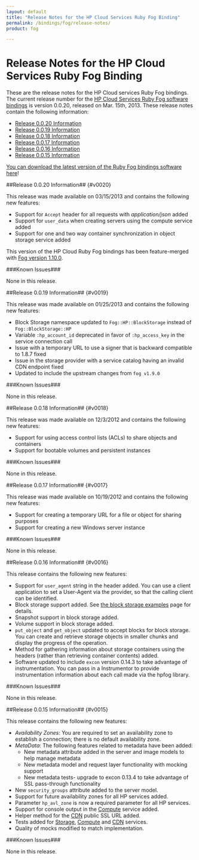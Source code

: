 ```yaml
---
layout: default
title: "Release Notes for the HP Cloud Services Ruby Fog Binding"
permalink: /bindings/fog/release-notes/
product: fog

---
```

# Release Notes for the HP Cloud Services Ruby Fog Binding

These are the release notes for the HP Cloud services Ruby Fog bindings.  The current release number for the [HP Cloud Services Ruby Fog software bindings](/bindings) is version 0.0.20, released on Mar. 15th, 2013.  These release notes contain the following information:

* [Release 0.0.20 Information](#v0020)
* [Release 0.0.19 Information](#v0019)
* [Release 0.0.18 Information](#v0018)
* [Release 0.0.17 Information](#v0017)
* [Release 0.0.16 Information](#v0016)
* [Release 0.0.15 Information](#v0015)

[You can download the latest version of the Ruby Fog bindings software here](/file/hpfog-0.0.20.gem)!

##Release 0.0.20 Information## {#v0020}

This release was made available on 03/15/2013 and contains the following new features:

* Support for `Accept` header for all requests with *application/json* added
* Support for `user_data` when creating servers using the compute service added
* Support for one and two way container synchronization in object storage service added

This version of the HP Cloud Ruby Fog bindings has been feature-merged with [Fog version 1.10.0](http://github.com/fog/fog).

###Known Issues###

None in this release.


##Release 0.0.19 Information## {#v0019}

This release was made available on 01/25/2013 and contains the following new features:

* Block Storage namespace updated to `Fog::HP::BlockStorage` instead of `Fog::BlockStorage::HP`
* Variable `:hp_account_id` deprecated in favor of `:hp_access_key` in the service connection call
* Issue with a temporary URL to use a signer that is backward compatible to 1.8.7 fixed
* Issue in the storage provider with a service catalog having an invalid CDN endpoint fixed
* Updated to include the upstream changes from `fog v1.9.0`

###Known Issues###

None in this release.


##Release 0.0.18 Information## {#v0018}

This release was made available on 12/3/2012 and contains the following new features:

* Support for using access control lists (ACLs) to share objects and containers
* Support for bootable volumes and persistent instances

###Known Issues###

None in this release.


##Release 0.0.17 Information## {#v0017}

This release was made available on 10/19/2012 and contains the following new features:

* Support for creating a temporary URL for a file or object for sharing purposes
* Support for creating a new Windows server instance

###Known Issues###

None in this release.


##Release 0.0.16 Information## {#v0016}

This release contains the following new features:

* Support for `user_agent` string in the header added.  You can use a client application to set a User-Agent via the provider, so that the calling client can be identified.
* Block storage support added.  See [the block storage examples](/bindings/fog/block-storage) page for details.
* Snapshot support in block storage added. 
* Volume support in block storage added.
* `put_object` and `get_object` updated to accept blocks for block storage. You can create and retrieve storage objects in smaller chunks and display the progress of the operation.
* Method for gathering information about storage containers using the headers (rather than retrieving container contents) added. 
* Software updated to include `excon` version 0.14.3 to take advantage of instrumentation.  You can pass in a Instrumentor to provide instrumentation information about each call made via the hpfog library.  

###Known Issues###

None in this release.


##Release 0.0.15 Information## {#v0015}

This release contains the following new features:

* <i>Availability Zones</i>: You are required to set an availability zone to establish a connection; there is no default availability zone.
* <i>MetaData</i>: The following features related to metadata have been added:
    - New metadata attribute added in the server and image models to help manage metadata
    - New metadata model and request layer functionality with mocking support
    - New metadata tests- upgrade to excon 0.13.4 to take advantage of SSL pass-through functionality
* New `security_groups` attribute added to the server model.
* Support for future availability zones for all HP services added.
* Parameter `hp_avl_zone` is now a required parameter for all HP services.
* Support for console output in the [Compute](/bindings/fog/compute) service added.
* Helper method for the [CDN](/bindings/fog/cdn) public SSL URL added.
* Tests added for [Storage](/bindings/fog/object-storage), [Compute](/bindings/fog/compute) and [CDN](/bindings/fog/cdn) services.
* Quality of mocks modified to match implementation.

###Known Issues###

None in this release.
